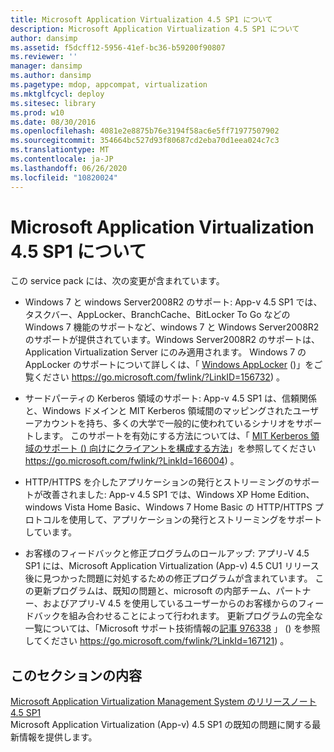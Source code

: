```yaml
---
title: Microsoft Application Virtualization 4.5 SP1 について
description: Microsoft Application Virtualization 4.5 SP1 について
author: dansimp
ms.assetid: f5dcff12-5956-41ef-bc36-b59200f90807
ms.reviewer: ''
manager: dansimp
ms.author: dansimp
ms.pagetype: mdop, appcompat, virtualization
ms.mktglfcycl: deploy
ms.sitesec: library
ms.prod: w10
ms.date: 08/30/2016
ms.openlocfilehash: 4081e2e8875b76e3194f58ac6e5ff71977507902
ms.sourcegitcommit: 354664bc527d93f80687cd2eba70d1eea024c7c3
ms.translationtype: MT
ms.contentlocale: ja-JP
ms.lasthandoff: 06/26/2020
ms.locfileid: "10820024"
---
```

# Microsoft Application Virtualization 4.5 SP1 について


この service pack には、次の変更が含まれています。

-   Windows 7 と windows Server2008R2 のサポート: App-v 4.5 SP1 では、タスクバー、AppLocker、BranchCache、BitLocker To Go などの Windows 7 機能のサポートなど、windows 7 と Windows Server2008R2 のサポートが提供されています。Windows Server2008R2 のサポートは、Application Virtualization Server にのみ適用されます。 Windows 7 の AppLocker のサポートについて詳しくは、「 [Windows AppLocker](https://go.microsoft.com/fwlink/?LinkID=156732) ()」をご覧ください https://go.microsoft.com/fwlink/?LinkID=156732) 。

-   サードパーティの Kerberos 領域のサポート: App-v 4.5 SP1 は、信頼関係と、Windows ドメインと MIT Kerberos 領域間のマッピングされたユーザーアカウントを持ち、多くの大学で一般的に使われているシナリオをサポートします。 このサポートを有効にする方法については、「 [MIT Kerberos 領域のサポート () 向けにクライアントを構成する方法](https://go.microsoft.com/fwlink/?LinkId=166004)」を参照してください https://go.microsoft.com/fwlink/?LinkId=166004) 。

-   HTTP/HTTPS を介したアプリケーションの発行とストリーミングのサポートが改善されました: App-v 4.5 SP1 では、Windows XP Home Edition、windows Vista Home Basic、Windows 7 Home Basic の HTTP/HTTPS プロトコルを使用して、アプリケーションの発行とストリーミングをサポートしています。

-   お客様のフィードバックと修正プログラムのロールアップ: アプリ-V 4.5 SP1 には、Microsoft Application Virtualization (App-v) 4.5 CU1 リリース後に見つかった問題に対処するための修正プログラムが含まれています。 この更新プログラムは、既知の問題と、microsoft の内部チーム、パートナー、およびアプリ-V 4.5 を使用しているユーザーからのお客様からのフィードバックを組み合わせることによって行われます。 更新プログラムの完全な一覧については、「Microsoft サポート技術情報の[記事 976338](https://go.microsoft.com/fwlink/?LinkId=167121) 」 () を参照してください https://go.microsoft.com/fwlink/?LinkId=167121) 。

## このセクションの内容


<a href="" id="microsoft-application-virtualization-management-system-release-notes-4-5-sp1"></a>[Microsoft Application Virtualization Management System のリリースノート 4.5 SP1](microsoft-application-virtualization-management-system-release-notes-45-sp1.md)  
Microsoft Application Virtualization (App-v) 4.5 SP1 の既知の問題に関する最新情報を提供します。

 

 






